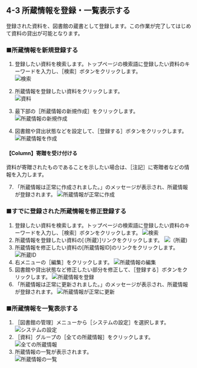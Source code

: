 <a name="4-3" />

4-3 所蔵情報を登録・一覧表示する
--------------------------------

登録された資料を、図書館の蔵書として登録します。この作業が完了してはじめて資料の貸出が可能となります。

### ■所蔵情報を新規登録する

1. 登録したい資料を検索します。トップページの検索語に登録したい資料のキーワードを入力し、［検索］ボタンをクリックします。  
   ![検索](assets/images/image_operation_111.png)
2. 所蔵情報を登録したい資料をクリックします。  
   ![資料](assets/images/image_operation_113.png)
5. 最下部の［所蔵情報の新規作成］をクリックします。  
   ![所蔵情報の新規作成](assets/images/image_operation_119.png)
6. 図書館や貸出状態などを設定して、［登録する］ボタンをクリックします。  
   ![所蔵情報を作成](assets/images/image_operation_121.png)

	<div class="alert alert-success">
<h4 class="alert-heading">【Column】寄贈を受け付ける</h4>
資料が寄贈されたものであることを示したい場合は、［注記］に寄贈者などの情報を入力します。
	</div>

7. 「所蔵情報は正常に作成されました。」のメッセージが表示され、所蔵情報が登録されます。
   ![所蔵情報が正常に作成](assets/images/image_operation_121_2.png)

### ■すでに登録された所蔵情報を修正登録する

1. 登録したい資料を検索します。トップページの検索語に登録したい資料のキーワードを入力し、［検索］ボタンをクリックします。
   ![検索](assets/images/image_operation_111_u.png)
2. 所蔵情報を登録したい資料の[（所蔵）]リンクをクリックします。
   ![（所蔵)](assets/images/image_operation_112_u.png)
3. 所蔵情報を修正したい資料の[所蔵情報ID]のリンクをクリックします。
   ![所蔵ID](assets/images/image_operation_113_u.png) 
5. 右メニューの［編集］をクリックします。
   ![所蔵情報の編集](assets/images/image_operation_114_u.png)
6. 図書館や貸出状態など修正したい部分を修正して、［登録する］ボタンをクリックします。
   ![所蔵情報を登録](assets/images/image_operation_121_u.png)
7. 「所蔵情報は正常に更新されました。」のメッセージが表示され、所蔵情報が登録されます。
   ![所蔵情報が正常に更新](assets/images/image_operation_121_2_u.png)

### ■所蔵情報を一覧表示する

1. ［図書館の管理］メニューから［システムの設定］を選択します。  
   ![システムの設定](assets/images/image_operation_system_setup.png)
2. ［資料］グループの［全ての所蔵情報］をクリックします。  
   ![全ての所蔵情報](assets/images/image_operation_124.png)
3. 所蔵情報の一覧が表示されます。  
   ![所蔵情報の一覧](assets/images/image_operation_125.png)

